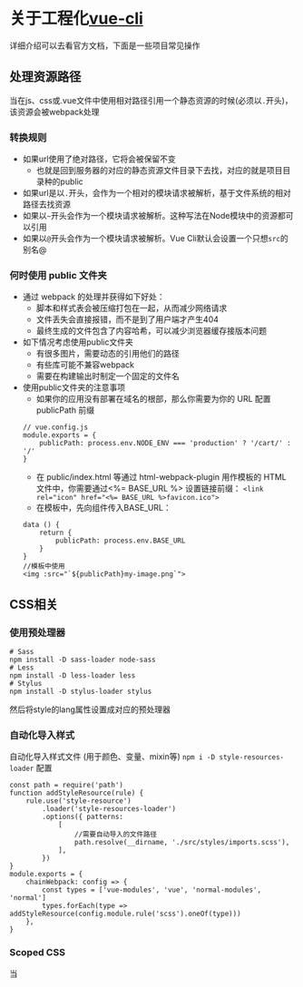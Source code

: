 # 关于工程化[vue-cli](https://cli.vuejs.org/zh/guide/)
详细介绍可以去看官方文档，下面是一些项目常见操作  

## 处理资源路径
当在js、css或.vue文件中使用相对路径引用一个静态资源的时候(必须以``.``开头)，该资源会被webpack处理  

### 转换规则
- 如果url使用了绝对路径，它将会被保留不变
  - 也就是回到服务器的对应的静态资源文件目录下去找，对应的就是项目目录种的public
- 如果url是以``.``开头，会作为一个相对的模块请求被解析，基于文件系统的相对路径去找资源
- 如果以``~``开头会作为一个模块请求被解析。这种写法在Node模块中的资源都可以引用
- 如果以``@``开头会作为一个模块请求被解析。Vue Cli默认会设置一个只想``src``的别名@

### 何时使用 public 文件夹
- 通过 webpack 的处理并获得如下好处：
  - 脚本和样式表会被压缩打包在一起，从而减少网络请求
  - 文件丢失会直接报错，而不是到了用户端才产生404
  - 最终生成的文件包含了内容哈希，可以减少浏览器缓存接版本问题
- 如下情况考虑使用public文件夹
  - 有很多图片，需要动态的引用他们的路径
  - 有些库可能不兼容webpack
  - 需要在构建输出时制定一个固定的文件名
- 使用public文件夹的注意事项
  - 如果你的应用没有部署在域名的根部，那么你需要为你的 URL 配置 publicPath 前缀
  ```
  // vue.config.js 
  module.exports = { 
      publicPath: process.env.NODE_ENV === 'production' ? '/cart/' : '/' 
  }
  ```
  - 在 public/index.html 等通过 html-webpack-plugin 用作模板的 HTML 文件中，你需要通过<%= BASE_URL %> 设置链接前缀：
  ```<link rel="icon" href="<%= BASE_URL %>favicon.ico">```
  - 在模板中，先向组件传入BASE_URL：
  ```
  data () { 
      return { 
          publicPath: process.env.BASE_URL 
      } 
  }
  //模板中使用
  <img :src="`${publicPath}my-image.png`">
  ```

## CSS相关

### 使用预处理器
```
# Sass 
npm install -D sass-loader node-sass 
# Less 
npm install -D less-loader less 
# Stylus 
npm install -D stylus-loader stylus
```
然后将style的lang属性设置成对应的预处理器

### 自动化导入样式
自动化导入样式文件 (用于颜色、变量、mixin等)
``npm i -D style-resources-loader``
配置
```
const path = require('path') 
function addStyleResource(rule) { 
    rule.use('style-resource') 
        .loader('style-resources-loader') 
        .options({ patterns: 
            [ 
                //需要自动导入的文件路径
                path.resolve(__dirname, './src/styles/imports.scss'), 
            ], 
        })
}
module.exports = { 
    chainWebpack: config => { 
        const types = ['vue-modules', 'vue', 'normal-modules', 'normal'] 
        types.forEach(type => addStyleResource(config.module.rule('scss').oneOf(type))) 
    }, 
}
```
### Scoped CSS
当 <style> 标签有 scoped 属性时，它的 CSS 只作用于当前组件中的元素。``<style scoped>``  
原理通过使用 PostCSS 来实现以下转换:
```
<template> 
    <div class="red" data-v-f3f3eg9>hi</div> 
</template> 
<style> 
    .red[data-v-f3f3eg9] { color: red; }
</style>
```
父组件使用了scoped属性，其直接子组件上面也会生成哈希属性，因此也是可以控制子组件的样式的   
使用 >>> 操作符可以使 scoped 样式中的一个选择器能够作用得“更深”，例如影响子组件的子组件  
但是预处理器无法正确解析>>>,这种情况下可以使用 ``/deep/`` 或 ``::v-deep`` 操作符取而代之  
在修改一些第三方代码时比较方便

### CSS Module
CSS Modules 是一个流行的，用于模块化和组合 CSS 的系统。 vue-loader 提供了与 CSS Modules 的一流集成，可以作为模拟 scoped CSS 的替代方案。
```
<style module lang="scss"> 
    .red { color: #f00; }
    .bold { font-weight: bold; }
</style>
```
模板中通过$style.xx访问
```
<a :class="$style.red">awesome-vue</a> 
<a :class="{[$style.red]:isRed}">awesome-vue</a> 
<a :class="[$style.red, $style.bold]">awesome-vue</a>
```
JS中访问
```
<script> 
    export default { 
        created () { 
            // -> "red_1VyoJ-uZ" 
            // 一个基于文件名和类名生成的标识符 
            console.log(this.$style.red) 
        } 
    }
</script>
```
调试的时候我们可以发现这种方式添加的类名是很有规律的，在大型项目中使用起来可以方便我们定位元素来自哪里

## 数据Mock和请求代理
- 数据模拟
  - 使用开发服务器配置before[选项](https://cli.vuejs.org/zh/config/#devserver)，可以编写接口，提供模拟数据。
    - 
    ```
    devServer:{ 
        before(app) { 
            app.get(
                '/api/list', (req, res) => { 
                    res.json([
                        { name: 'cup', price: 8999 },
                        { name: 'gpu', price: 8999 }
                    ])
                }
            ) 
        } 
    }
    ```
    - 调用
    ```
    import axios from 'axios' 
    export function getList() { return axios.get('/api/list').then(res => res.data) }
    ```
- 代理
  - 设置开发服务器代理选项可以有效避免调用接口时出现的跨域问题。
    - ```devServer: { proxy: 'http://localhost:3000' }```
  - 自定义测试接口
    ```
    // 需要安装express：npm i express   
    const express = require('express') 
    const app = express() 
    app.get('/api/courses', (req, res) => { 
        res.json([{ name: 'cpu', price: 8999 }, { name: 'gpu', price: 8999 }]) 
    })
    app.listen(3000)
    ```

# 路由
vue-router相关示例。具体介绍查看router文件夹下的readme
# 状态管理
vuex相关示例。具体介绍查看store文件夹下的readme

# 组件化
任意的应用界面都可以抽象成为一个组件树。组件化能提高开发效率，方便复用，简化调试步骤，提升项目的可维护性，便于多人协同开发。  
将参照elementUI2的表单组件实现一个表单组。
**组件通信常⽤⽅式**
- **props**  
  ```
    //父传子
    //child 和data同级别
    props: { msg: String }
    //parent
    <child  msg='我是参数' />
  ```
- **vuex**:创建唯⼀的全局数据管理者store，通过它管理数据并通知组件状态变更。
- **$emit/$on**  
  ```
    //子传父
    //child 事件中触发
    this.$emit('funcname',data)
    //parent 
    <child  @funcname='func' />
  ```
- **event bus**
  ```
  // main.js
  Vue.prototype.$bus = new Vue()
  // child1
  this.$bus.$on('foo', handle)
  // child2
  this.$bus.$emit('foo')
  ```
**边界情况**
- **children**:⽗组件可以通过$children访问⼦组件实现⽗⼦通信。
```
// parent
this.$children[0].xx = 'xxx'
```
- **$parent**
```
//兄弟之间
// brother1
this.$parent.$on('foo', handle)
// brother2
this.$parent.$emit('foo')
```
- **$root**：通过共同祖辈搭桥
- **$refs**:获取⼦节点引⽤
- **provide/inject**:能够实现祖先和后代之间传值
```
//注入组件
provide() {
    return {foo: 'foo'} 
}
//其子组件都可以使用
inject: ['foo']
```
- **非props特性**
  - **$attrs**
    - 包含了父作用域中不作为 prop 被识别 (且获取) 的 attribute 绑定 (class 和 style 除外)。当一个组件没有声明任何 prop 时，这里会包含所有父作用域的绑定 (class 和 style 除外)，并且可以通过 v-bind="$attrs" 传入内部组件
  - **$listeners**
    - 包含了父作用域中的 (不含 .native 修饰器的) v-on 事件监听器。它可以通过 v-on="$listeners" 传入内部组件
    - 例如在孙子组件内$emit一个事件，通常我们是在父组件中完成对应的操作，因为父组件使用了该组件，但是如果我们想在爷爷组件处理的话就可以用这个属性转到爷爷上去处理

## 插槽
插槽语法是Vue 实现的内容分发 API，⽤于复合组件开发。该技术在通⽤组件库开发中有⼤量应⽤。
- **匿名插槽**
```
// comp hello会显示在slot处
<div> 
    <slot></slot>
</div>
// parent
<comp>hello</comp>
```
- **具名插槽**:将内容分发到⼦组件指定位置
```
// comp
<div> 
    <slot></slot> 
    <slot name="content"></slot>
</div>
// parent
<Comp>
    <!-- 默认插槽⽤default做参数 -->
    <template v-slot:default>具名插槽</template>
    <!-- 具名插槽⽤插槽名做参数 -->
    <template v-slot:content>内容...</template>
</Comp>
```
- **作用域插槽**:分发内容要⽤到⼦组件中的数据，默认的请会使用父组件的数据
```
// comp
<div> 
    <slot :foo="foo"></slot>
</div>
// parent
<Comp>
    <!-- 把v-slot的值指定为作⽤域上下⽂对象 -->
    <template v-slot:default="slotProps">
    来⾃⼦组件数据：{{slotProps.foo}}
    </template>
</Comp>
```

## Form 通⽤表单组件，收集数据、校验数据并提交。
- 表单Form
  - 载体输入数据model和校验规则rules
  - 校验validate
- 表单项FormItem
  - 载体包含输入项
  - label标签添加
  - 校验执行者
  - 显示错误信息
- FormInput
  - 双绑
  - 图标
  - 操作触发反馈
